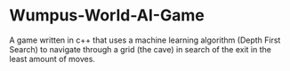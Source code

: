 # Wumpus-World-AI-Game

A game written in c++ that uses a machine learning algorithm (Depth First Search) to navigate through a grid (the cave) in search of the exit in the least amount of moves.
